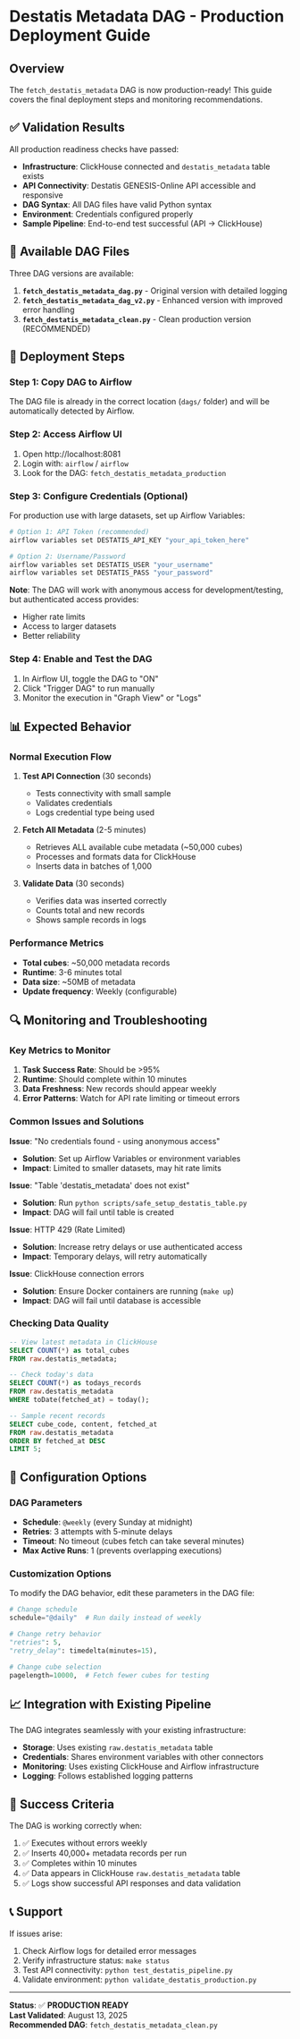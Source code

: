 # Destatis Metadata DAG - Production Deployment Guide

## Overview

The `fetch_destatis_metadata` DAG is now production-ready! This guide covers the final deployment steps and monitoring recommendations.

## ✅ Validation Results

All production readiness checks have passed:

- **Infrastructure**: ClickHouse connected and `destatis_metadata` table exists
- **API Connectivity**: Destatis GENESIS-Online API accessible and responsive
- **DAG Syntax**: All DAG files have valid Python syntax
- **Environment**: Credentials configured properly
- **Sample Pipeline**: End-to-end test successful (API → ClickHouse)

## 📁 Available DAG Files

Three DAG versions are available:

1. **`fetch_destatis_metadata_dag.py`** - Original version with detailed logging
2. **`fetch_destatis_metadata_dag_v2.py`** - Enhanced version with improved error handling
3. **`fetch_destatis_metadata_clean.py`** - Clean production version (RECOMMENDED)

## 🚀 Deployment Steps

### Step 1: Copy DAG to Airflow

The DAG file is already in the correct location (`dags/` folder) and will be automatically detected by Airflow.

### Step 2: Access Airflow UI

1. Open http://localhost:8081
2. Login with: `airflow` / `airflow`
3. Look for the DAG: `fetch_destatis_metadata_production`

### Step 3: Configure Credentials (Optional)

For production use with large datasets, set up Airflow Variables:

```bash
# Option 1: API Token (recommended)
airflow variables set DESTATIS_API_KEY "your_api_token_here"

# Option 2: Username/Password
airflow variables set DESTATIS_USER "your_username"
airflow variables set DESTATIS_PASS "your_password"
```

**Note**: The DAG will work with anonymous access for development/testing, but authenticated access provides:
- Higher rate limits
- Access to larger datasets
- Better reliability

### Step 4: Enable and Test the DAG

1. In Airflow UI, toggle the DAG to "ON"
2. Click "Trigger DAG" to run manually
3. Monitor the execution in "Graph View" or "Logs"

## 📊 Expected Behavior

### Normal Execution Flow

1. **Test API Connection** (30 seconds)
   - Tests connectivity with small sample
   - Validates credentials
   - Logs credential type being used

2. **Fetch All Metadata** (2-5 minutes)
   - Retrieves ALL available cube metadata (~50,000 cubes)
   - Processes and formats data for ClickHouse
   - Inserts data in batches of 1,000

3. **Validate Data** (30 seconds)
   - Verifies data was inserted correctly
   - Counts total and new records
   - Shows sample records in logs

### Performance Metrics

- **Total cubes**: ~50,000 metadata records
- **Runtime**: 3-6 minutes total
- **Data size**: ~50MB of metadata
- **Update frequency**: Weekly (configurable)

## 🔍 Monitoring and Troubleshooting

### Key Metrics to Monitor

1. **Task Success Rate**: Should be >95%
2. **Runtime**: Should complete within 10 minutes
3. **Data Freshness**: New records should appear weekly
4. **Error Patterns**: Watch for API rate limiting or timeout errors

### Common Issues and Solutions

**Issue**: "No credentials found - using anonymous access"
- **Solution**: Set up Airflow Variables or environment variables
- **Impact**: Limited to smaller datasets, may hit rate limits

**Issue**: "Table 'destatis_metadata' does not exist"
- **Solution**: Run `python scripts/safe_setup_destatis_table.py`
- **Impact**: DAG will fail until table is created

**Issue**: HTTP 429 (Rate Limited)
- **Solution**: Increase retry delays or use authenticated access
- **Impact**: Temporary delays, will retry automatically

**Issue**: ClickHouse connection errors
- **Solution**: Ensure Docker containers are running (`make up`)
- **Impact**: DAG will fail until database is accessible

### Checking Data Quality

```sql
-- View latest metadata in ClickHouse
SELECT COUNT(*) as total_cubes 
FROM raw.destatis_metadata;

-- Check today's data
SELECT COUNT(*) as todays_records 
FROM raw.destatis_metadata 
WHERE toDate(fetched_at) = today();

-- Sample recent records
SELECT cube_code, content, fetched_at 
FROM raw.destatis_metadata 
ORDER BY fetched_at DESC 
LIMIT 5;
```

## 🔧 Configuration Options

### DAG Parameters

- **Schedule**: `@weekly` (every Sunday at midnight)
- **Retries**: 3 attempts with 5-minute delays
- **Timeout**: No timeout (cubes fetch can take several minutes)
- **Max Active Runs**: 1 (prevents overlapping executions)

### Customization Options

To modify the DAG behavior, edit these parameters in the DAG file:

```python
# Change schedule
schedule="@daily"  # Run daily instead of weekly

# Change retry behavior
"retries": 5,
"retry_delay": timedelta(minutes=15),

# Change cube selection
pagelength=10000,  # Fetch fewer cubes for testing
```

## 📈 Integration with Existing Pipeline

The DAG integrates seamlessly with your existing infrastructure:

- **Storage**: Uses existing `raw.destatis_metadata` table
- **Credentials**: Shares environment variables with other connectors
- **Monitoring**: Uses existing ClickHouse and Airflow infrastructure
- **Logging**: Follows established logging patterns

## 🎯 Success Criteria

The DAG is working correctly when:

1. ✅ Executes without errors weekly
2. ✅ Inserts 40,000+ metadata records per run
3. ✅ Completes within 10 minutes
4. ✅ Data appears in ClickHouse `raw.destatis_metadata` table
5. ✅ Logs show successful API responses and data validation

## 📞 Support

If issues arise:

1. Check Airflow logs for detailed error messages
2. Verify infrastructure status: `make status`
3. Test API connectivity: `python test_destatis_pipeline.py`
4. Validate environment: `python validate_destatis_production.py`

---

**Status**: ✅ **PRODUCTION READY**  
**Last Validated**: August 13, 2025  
**Recommended DAG**: `fetch_destatis_metadata_clean.py`
